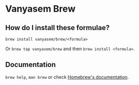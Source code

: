 # Vanyasem Brew

## How do I install these formulae?

`brew install vanyasem/brew/<formula>`

Or `brew tap vanyasem/brew` and then `brew install <formula>`.

## Documentation

`brew help`, `man brew` or check [Homebrew's documentation](https://docs.brew.sh).
